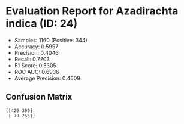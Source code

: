 # Evaluation Report for Azadirachta indica (ID: 24)
- Samples: 1160 (Positive: 344)
- Accuracy: 0.5957
- Precision: 0.4046
- Recall: 0.7703
- F1 Score: 0.5305
- ROC AUC: 0.6936
- Average Precision: 0.4609

## Confusion Matrix
```
[[426 390]
 [ 79 265]]
```